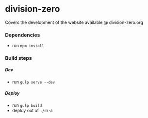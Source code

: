 # division-zero
Covers the development of the website available @ division-zero.org

### Dependencies
 - run `npm install`

### Build steps

##### Dev
 - run `gulp serve --dev`

##### Deploy
 - run `gulp build`
 - deploy out of `./dist`
